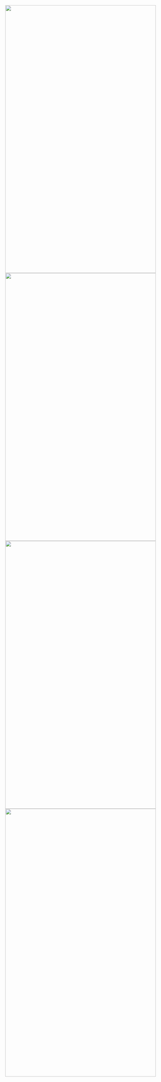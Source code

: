 <img src="https://github.com/gildardodrm/CourseApp/assets/163350766/0bf2eb90-7b5e-4b1f-a9eb-a4e52ab2caeb" width="480" height="854">
<img src="https://github.com/gildardodrm/CourseApp/assets/163350766/a86a4e9b-b3ed-448f-973f-e214ddf238d3" width="480" height="854">
<img src="https://github.com/gildardodrm/CourseApp/assets/163350766/d060c0a2-5c38-421b-9cb0-51060c2ee3a8" width="480" height="854">
<img src="https://github.com/gildardodrm/CourseApp/assets/163350766/cb099aba-c782-4682-b982-39cb682c1f61" width="480" height="854">
